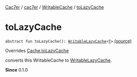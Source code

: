 [Cac7er](../../index.md) / [cac7er](../index.md) / [WritableCache](index.md) / [toLazyCache](./to-lazy-cache.md)

# toLazyCache

`abstract fun toLazyCache(): `[`WritableLazyCache`](../-writable-lazy-cache/index.md)`<`[`T`](index.md#T)`>` [(source)](http://2wiqua.wcaokaze.com/gitbucket/wcaokaze/Cac7er/blob/master/src/main/java/cac7er/Cache.kt#L97)

Overrides [Cache.toLazyCache](../-cache/to-lazy-cache.md)

converts this WritableCache to [WritableLazyCache](../-writable-lazy-cache/index.md).

**Since**
0.1.0

